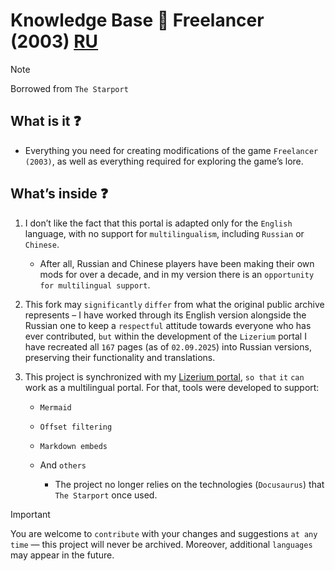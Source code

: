 # Knowledge Base 🐥 Freelancer (2003) [RU](README.md)

> [!NOTE]
> Borrowed from `The Starport`

## What is it ❓

- Everything you need for creating modifications of the game `Freelancer (2003)`, as well as everything required for exploring the game’s lore.

## What’s inside ❓

1. I don’t like the fact that this portal is adapted only for the `English` language, with no support for `multilingualism`, including `Russian` or `Chinese`.

   - After all, Russian and Chinese players have been making their own mods for over a decade, and in my version there is an `opportunity for multilingual support`.

2. This fork may `significantly` `differ` from what the original public archive represents – I have worked through its English version alongside the Russian one to keep a `respectful` attitude towards everyone who has ever contributed, `but` within the development of the `Lizerium` portal I have recreated all `167` pages (as of `02.09.2025`) into Russian versions, preserving their functionality and translations.
3. This project is synchronized with my [Lizerium portal](https://lizup.ru/wiki), `so that` `it` `can` work as a multilingual portal. For that, tools were developed to support:

   - `Mermaid`
   - `Offset filtering`
   - `Markdown embeds`
   - And `others`

     - The project no longer relies on the technologies (`Docusaurus`) that `The Starport` once used.

> [!IMPORTANT]
> You are welcome to `contribute` with your changes and suggestions `at any time` — this project will never be archived. Moreover, additional `languages` may appear in the future.
